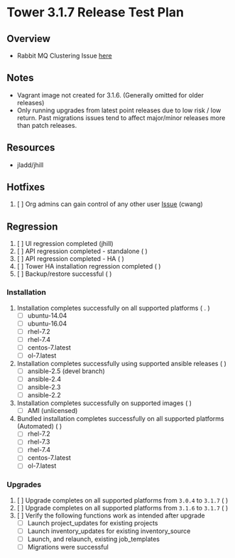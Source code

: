# Tower 3.1.7 Release Test Plan

## Overview

* Rabbit MQ Clustering Issue [here](https://github.com/ansible/tower/issues/1712)

## Notes

* Vagrant image not created for 3.1.6. (Generally omitted for older releases)
* Only running upgrades from latest point releases due to low risk / low return. Past migrations issues tend to affect major/minor releases more than patch releases.

## Resources
* jladd/jhill

## Hotfixes 

1. [ ] Org admins can gain control of any other user [Issue](https://github.com/ansible/tower/issues/1237) (cwang)

## Regression
1. [ ] UI regression completed (jhill)
1. [ ] API regression completed - standalone ( )
1. [ ] API regression completed - HA ( )
1. [ ] Tower HA installation regression completed ( )
1. [ ] Backup/restore successful ( )

### Installation
1. Installation completes successfully on all supported platforms ( . )
    * [ ] ubuntu-14.04
    * [ ] ubuntu-16.04
    * [ ] rhel-7.2
    * [ ] rhel-7.4
    * [ ] centos-7.latest
    * [ ] ol-7.latest
1. Installation completes successfully using supported ansible releases ( )
    * [ ] ansible-2.5 (devel branch)
    * [ ] ansible-2.4
    * [ ] ansible-2.3
    * [ ] ansible-2.2
1. Installation completes successfully on supported images ( )
    * [ ] AMI (unlicensed)
1. Bundled installation completes successfully on all supported platforms (Automated)  ( )
    * [ ] rhel-7.2
    * [ ] rhel-7.3
    * [ ] rhel-7.4
    * [ ] centos-7.latest
    * [ ] ol-7.latest

### Upgrades
1. [ ] Upgrade completes on all supported platforms from `3.0.4` to `3.1.7` ( )
1. [ ] Upgrade completes on all supported platforms from `3.1.6` to `3.1.7` ( )
1. [ ] Verify the following functions work as intended after upgrade
    * [ ] Launch project_updates for existing projects
    * [ ] Launch inventory_updates for existing inventory_source
    * [ ] Launch, and relaunch, existing job_templates
    * [ ] Migrations were successful
